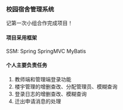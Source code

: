 ### 校园宿舍管理系统
记第一次小组合作完成项目！


#### 项目采用框架
SSM: Spring SpringMVC MyBatis


#### 个人主要负责任务
1. 教师端和管理端登录功能
2. 楼宇管理的增删查改、分配管理员、模糊查询
3. 登录日志的增删查改、模糊查询
4. 迁出申请消息的处理
